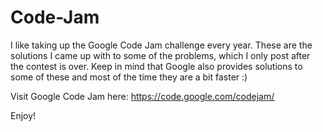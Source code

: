 Code-Jam
========


I like taking up the Google Code Jam challenge every year. These are the solutions I came up with to some of the problems, which I only post after the contest is over. Keep in mind that Google also provides solutions to some of these and most of the time they are a bit faster :)


Visit Google Code Jam here: https://code.google.com/codejam/

Enjoy!
